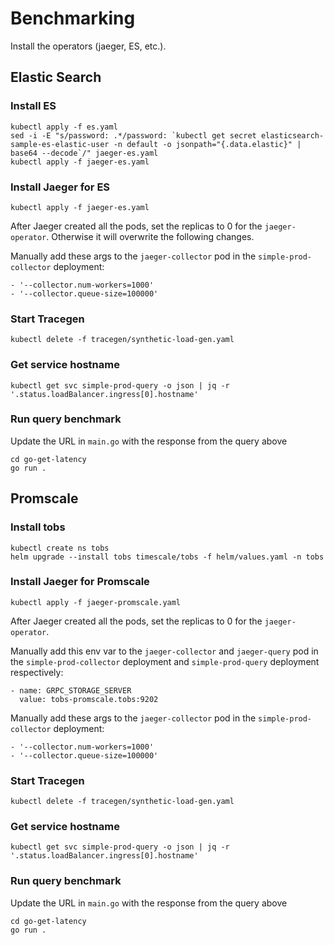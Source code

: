 # Benchmarking

Install the operators (jaeger, ES, etc.).

## Elastic Search

### Install ES
```
kubectl apply -f es.yaml
sed -i -E "s/password: .*/password: `kubectl get secret elasticsearch-sample-es-elastic-user -n default -o jsonpath="{.data.elastic}" | base64 --decode`/" jaeger-es.yaml
kubectl apply -f jaeger-es.yaml
```

### Install Jaeger for ES
```
kubectl apply -f jaeger-es.yaml
```

After Jaeger created all the pods, set the replicas to 0 for the `jaeger-operator`. Otherwise it will overwrite the following changes.

Manually add these args to the `jaeger-collector` pod in the `simple-prod-collector` deployment:
```
- '--collector.num-workers=1000'
- '--collector.queue-size=100000'
```

### Start Tracegen
```
kubectl delete -f tracegen/synthetic-load-gen.yaml
```

### Get service hostname
```
kubectl get svc simple-prod-query -o json | jq -r '.status.loadBalancer.ingress[0].hostname'
```

### Run query benchmark
Update the URL in `main.go` with the response from the query above
```
cd go-get-latency
go run .
```

## Promscale

### Install tobs
```
kubectl create ns tobs
helm upgrade --install tobs timescale/tobs -f helm/values.yaml -n tobs
```

### Install Jaeger for Promscale
```
kubectl apply -f jaeger-promscale.yaml
```

After Jaeger created all the pods, set the replicas to 0 for the `jaeger-operator`.

Manually add this env var to the `jaeger-collector` and `jaeger-query` pod in the `simple-prod-collector` deployment and `simple-prod-query` deployment respectively:
```
- name: GRPC_STORAGE_SERVER
  value: tobs-promscale.tobs:9202
```

Manually add these args to the `jaeger-collector` pod in the `simple-prod-collector` deployment:
```
- '--collector.num-workers=1000'
- '--collector.queue-size=100000'
```

### Start Tracegen
```
kubectl delete -f tracegen/synthetic-load-gen.yaml
```

### Get service hostname
```
kubectl get svc simple-prod-query -o json | jq -r '.status.loadBalancer.ingress[0].hostname'
```

### Run query benchmark
Update the URL in `main.go` with the response from the query above
```
cd go-get-latency
go run .
```